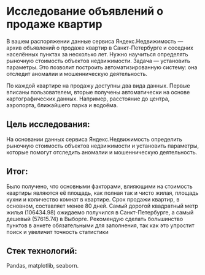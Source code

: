 # Исследование объявлений о продаже квартир

В вашем распоряжении данные сервиса Яндекс.Недвижимость — архив объявлений о продаже квартир в Санкт-Петербурге и соседних населённых пунктах за несколько лет. Нужно научиться определять рыночную
стоимость объектов недвижимости. Задача — установить параметры. Это позволит построить автоматизированную систему: она отследит аномалии и мошенническую деятельность.

По каждой квартире на продажу доступны два вида данных. Первые вписаны пользователем, вторые получены автоматически на основе картографических данных. Например, расстояние до центра, аэропорта, ближайшего парка и водоёма.

## Цель исследования:

На основании данных сервиса Яндекс.Недвижимость определить рыночную стоимость объектов недвижимости и установить параметры, которые помогут отследить аномалии и мошенническую деятельность.

## Итог: 

Было получено, что основными факторами, влияющими на стоимость квартиры являются её площадь, как полная так и чисто жилая, площадь кухни и количество комнат в квартире. Срок продажи квартир, в основном, составляет менее 80 дней. Самый дорогой квадратный метр жилья (106434.98) ожидаемо получился в Санкт-Петербурге, а самый дешевый (57615.74) в Выборге. Рекомендую сделать большинство пунктов в анкете обязательными для заполнения, так как это упростит поиск и увеличит точность статистики

## Стек технологий:

Pandas, matplotlib, seaborn.
